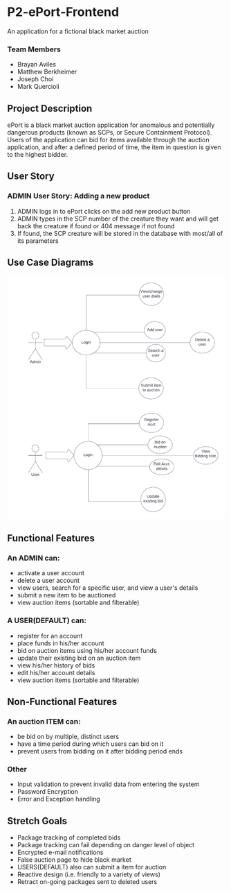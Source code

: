 # P2-ePort-Frontend

An application for a fictional black market auction 

### Team Members
* Brayan Aviles
* Matthew Berkheimer
* Joseph Choi
* Mark Quercioli

## Project Description
ePort is a black market auction application for anomalous and potentially dangerous products (known as SCPs, or Secure Containment Protocol). 
Users of the application can bid for items available through the auction application, and after a defined
period of time, the item in question is given to the highest bidder.

## User Story
### ADMIN User Story: Adding a new product
1. ADMIN logs in to ePort clicks on the add new product button
2. ADMIN types in the SCP number of the creature they want and will get back the creature if found or 404 message if not found
3. If found, the SCP creature will be stored in the database with most/all of its parameters

## Use Case Diagrams
<img src=https://github.com/220516-Java-Angular-Enterprise/P2-ePort-Frontend/blob/marks-branch/ePort_useDiagram.png>

## Functional Features
### An ADMIN can:

* activate a user account
* delete a user account
* view users, search for a specific user, and view a user's details
* submit a new item to be auctioned
* view auction items (sortable and filterable)

### A USER(DEFAULT) can:

* register for an account
* place funds in his/her account
* bid on auction items using his/her account funds
* update their existing bid on an auction item
* view his/her history of bids
* edit his/her account details
* view auction items (sortable and filterable)

## Non-Functional Features

### An auction ITEM can:

* be bid on by multiple, distinct users
* have a time period during which users can bid on it
* prevent users from bidding on it after bidding period ends

### Other 
* Input validation to prevent invalid data from entering the system
* Password Encryption
* Error and Exception handling

## Stretch Goals

* Package tracking of completed bids
* Package tracking can fail depending on danger level of object
* Encrypted e-mail notifications
* False auction page to hide black market
* USERS(DEFAULT) also can submit a item for auction
* Reactive design (i.e. friendly to a variety of views)
* Retract on-going packages sent to deleted users

